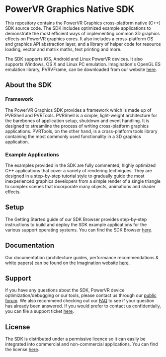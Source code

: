 # PowerVR Graphics Native SDK #

This repository contains the PowerVR Graphics cross-platform native (C++) SDK source code. The SDK includes optimized example applications to demonstrate the most efficient ways of implementing common 3D graphics effects on PowerVR graphics cores. It also includes a cross-platform OS and graphics API abstraction layer, and a library of helper code for resource loading, vector and matrix maths, text printing and more.

The SDK supports iOS, Android and Linux PowerVR devices. It also supports Windows, OS X and Linux PC emulation. Imagination's OpenGL ES emulation library, PVRVFrame, can be downloaded from our website [here](http://community.imgtec.com/developers/powervr/tools/pvrvframe/).

## About the SDK ##
### Framework ###
The PowerVR Graphics SDK provides a framework which is made up of PVRShell and PVRTools. PVRShell is a simple, light-weight architecture for the barebones of application setup, shutdown and event handling. It is designed to streamline the process of writing cross-platform graphics applications. PVRTools, on the other hand, is a cross-platform tools library containing the most commonly used functionality in a 3D graphics application.

### Example Applications ###
The examples provided in the SDK are fully commented, highly optimized C++ applications that cover a variety of rendering techniques. They are designed in a step-by-step tutorial style to gradually guide the most inexperienced graphics developers from a simple render of a single triangle to complex scenes that incorporate many objects, animations and shader effects.

## Setup ##
The Getting Started guide of our SDK Browser provides step-by-step instructions to build and deploy the SDK example applications for the various support operating systems. You can find the SDK Browser [here](http://powervr-graphics.github.io/Native_SDK/SDKBrowser.html).

## Documentation ##
Our documentation (architecture guides, performance recommendations & white papers) can be found on the Imagination website [here](http://community.imgtec.com/developers/powervr/documentation/).

## Support ##
If you have any questions about the SDK, PowerVR device optimization/debugging or our tools, please contact us through our [public forum](http://forum.imgtec.com/categories/powervr-graphics). We also recommend checking out our [FAQ](http://forum.imgtec.com/categories/powervr-faq) to see if your question has already been answered.
If you would prefer to contact us confidentially, you can file a support ticket [here](https://pvrsupport.imgtec.com/new-ticket).

## License ##
The SDK is distributed under a permissive licence so it can easily be integrated into commercial and non-commercial applications. You can find the license [here](https://github.com/powervr-graphics/Native_SDK/blob/master/LICENSE.txt).

